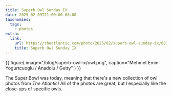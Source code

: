 ```yaml
---
title: Superb Owl Sunday IX
date: 2025-02-09T21:00:00-08:00
taxonomies:
  tags:
    - photos
extra:
  link:
    url: https://theatlantic.com/photo/2025/02/superb-owl-sunday-ix/681624
    title: Superb Owl Sunday IX
---
```


{{
    figure(
        image="/blog/superb-owl-ix/owl.png",
        caption="Mehmet Emin Yogurtcuoglu / Anadolu / Getty"
    )
}}

The Super Bowl was today, meaning that there's a new collection of owl photos from _The Atlantic_! All of the photos are great, but I especially like the close-ups of specific owls.
